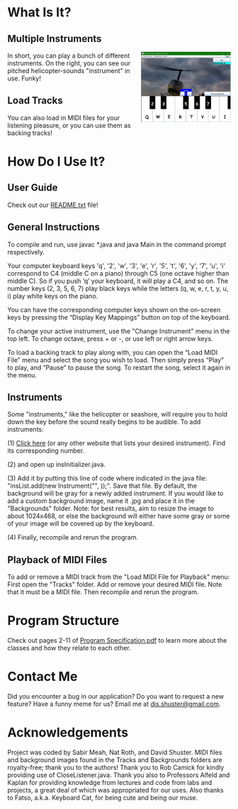 # What Is It?
## Multiple Instruments
<img src="Images/helicopter-screenshot-0.jpg" alt="musical keyboard program with helicopter-sound instrument" width="40%" height="40%" align="right" style="float:right; padding-left:20px"/>
In short, you can play a bunch of different instruments. On the right, you can see our pitched helicopter-sounds "instrument" in use. Funky!

## Load Tracks
You can also load in MIDI files for your listening pleasure, or you can use them as backing tracks!

# How Do I Use It?
## User Guide
Check out our [README.txt](https://github.com/djshuster/musical-keyboard/blob/main/README.txt) file!

## General Instructions
To compile and run, use javac \*.java and java Main in the command prompt respectively.

Your computer keyboard keys 'q', '2', 'w', '3', 'e', 'r', '5', 't', '6', 'y', '7', 'u', 'i' correspond to C4 (middle C on a piano) through C5 (one octave higher than middle C).
So if you push ‘q’ your keyboard, it will play a C4, and so on.
The number keys (2, 3, 5, 6, 7) play black keys while the letters (q, w, e, r, t, y, u, i) play white keys on the piano.

You can have the corresponding computer keys shown on the on-screen keys by pressing the “Display Key Mappings” button on top of the keyboard.

To change your active instrument, use the "Change Instrument" menu in the top left.
To change octave, press + or -, or use left or right arrow keys.

To load a backing track to play along with, you can open the “Load MIDI File” menu and select the song you wish to load. Then simply press “Play” to play, and 
“Pause” to pause the song. To restart the song, select it again in the menu.

## Instruments
Some "instruments," like the helicopter or seashore, will require you to hold down the key before the sound really begins to be audible.
To add instruments:

(1) [Click here](http://fmslogo.sourceforge.net/manual/midi-instrument.html) (or any other website that lists your desired instrument). Find its corresponding number.

(2) and open up insInitializer.java.

(3) Add it by putting this line of code where indicated in the java file: "insList.add(new Instrument("<Name of Instrument>", <MIDI number code for instrument>));". Save that file. By default, the background will be gray for a newly added instrument. If you would like to add a custom background image, name it <Name of Instrument>.jpg and place it in the "Backgrounds" folder. Note: for best results, aim to resize the image to about 1024x468, or else the background will either have some gray or some of your image will be covered up by the keyboard.

(4) Finally, recompile and rerun the program.
  
## Playback of MIDI Files
To add or remove a MIDI track from the "Load MIDI File for Playback" menu:
First open the "Tracks" folder. Add or remove your desired MIDI file. Note that it must be a MIDI file. Then recompile and rerun the program.

# Program Structure
Check out pages 2-11 of [Program Specification.pdf](https://github.com/djshuster/musical-keyboard/blob/main/Program%20Specification.pdf) to learn more about the classes and how they relate to each other.

# Contact Me
Did you encounter a bug in our application? Do you want to request a new feature? Have a funny meme for us?
Email me at djs.shuster@gmail.com.

# Acknowledgements
Project was coded by Sabir Meah, Nat Roth, and David Shuster.
MIDI files and background images found in the Tracks and Backgrounds folders are royalty-free; thank you to the authors!
Thank you to Rob Camick for kindly providing use of CloseListener.java.
Thank you also to Professors Alfeld and Kaplan for providing knowledge from lectures and code from labs and projects, a great deal of which was appropriated for our uses.
Also thanks to Fatso, a.k.a. Keyboard Cat, for being cute and being our muse.
